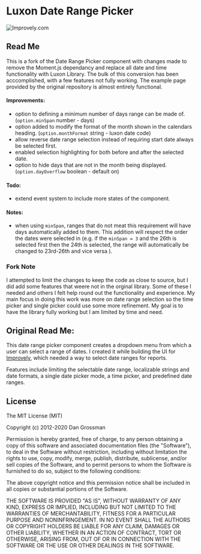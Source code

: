 # Luxon Date Range Picker

![Improvely.com](https://i.imgur.com/UTRlaar.png)

## Read Me
This is a fork of the Date Range Picker component with changes made to remove the Moment.js dependancy and replace all date and time functionality with Luxon Library. The bulk of this conversion has been acccomplished, with a few features not fully working. The example page provided by the original repository is almost entirely functional. 

#### Improvements:
- option to defining a minimum number of days range can be made of. (`option.minSpan` number - days)
- option added to modify the format of the month shown in the calendars heading. (`option.monthFormat` string - luxon date code)
- allow reverse date range selection instead of requiring start date always be selected first. 
- enabled selection highlighting for both before and after the selected date.
- option to hide days that are not in the month being displayed. (`option.dayOverflow` boolean - default on)

#### Todo:
- extend event system to include more states of the component.

#### Notes:
- when using `minSpan`, ranges that do not meat this requirement will have days automatically added to them. This addition will respect the order the dates were selected in (e.g. if the `minSpan = 3` and the 26th is selected first then the 24th is selected, the range will automatically be changed to 23rd-26th and vice versa ).

### Fork Note
I attempted to limit the changes to keep the code as close to source, but I did add some features that weere not in the orginal library. Some of these I needed and others I felt help round out the functionality and experience. My main focus in doing this work was more on date range selection so the time picker and single picker could use some more refinement. My goal is to have the library fully working but I am limited by time and need. 

## Original Read Me:
This date range picker component creates a dropdown menu from which a user can
select a range of dates. I created it while building the UI for [Improvely](http://www.improvely.com), 
which needed a way to select date ranges for reports.

Features include limiting the selectable date range, localizable strings and date formats,
a single date picker mode, a time picker, and predefined date ranges.

## License

The MIT License (MIT)

Copyright (c) 2012-2020 Dan Grossman

Permission is hereby granted, free of charge, to any person obtaining a copy
of this software and associated documentation files (the "Software"), to deal
in the Software without restriction, including without limitation the rights
to use, copy, modify, merge, publish, distribute, sublicense, and/or sell
copies of the Software, and to permit persons to whom the Software is
furnished to do so, subject to the following conditions:

The above copyright notice and this permission notice shall be included in
all copies or substantial portions of the Software.

THE SOFTWARE IS PROVIDED "AS IS", WITHOUT WARRANTY OF ANY KIND, EXPRESS OR
IMPLIED, INCLUDING BUT NOT LIMITED TO THE WARRANTIES OF MERCHANTABILITY,
FITNESS FOR A PARTICULAR PURPOSE AND NONINFRINGEMENT. IN NO EVENT SHALL THE
AUTHORS OR COPYRIGHT HOLDERS BE LIABLE FOR ANY CLAIM, DAMAGES OR OTHER
LIABILITY, WHETHER IN AN ACTION OF CONTRACT, TORT OR OTHERWISE, ARISING FROM,
OUT OF OR IN CONNECTION WITH THE SOFTWARE OR THE USE OR OTHER DEALINGS IN
THE SOFTWARE.
